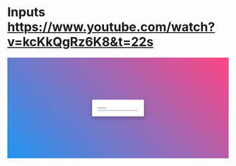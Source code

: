 # Inputs https://www.youtube.com/watch?v=kcKkQgRz6K8&t=22s
<p align="center">
  <img src="preview.png" alt="preview del proyecto" max-width="1600">
</p>